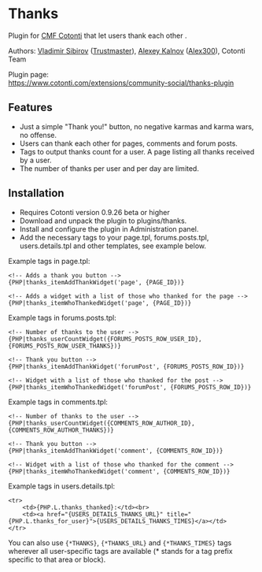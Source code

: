 Thanks
============

Plugin for [CMF Cotonti](https://www.cotonti.com) that let users thank each other .

Authors: [Vladimir Sibirov](https://github.com/trustmaster) ([Trustmaster](https://www.cotonti.com/users/Trustmaster)), [Alexey Kalnov](https://github.com/Alex300) ([Alex300](https://www.cotonti.com/users/Alex300)), Cotonti Team

Plugin page:  
https://www.cotonti.com/extensions/community-social/thanks-plugin

## Features
- Just a simple "Thank you!" button, no negative karmas and karma wars, no offense.
- Users can thank each other for pages, comments and forum posts.
- Tags to output thanks count for a user. A page listing all thanks received by a user.
- The number of thanks per user and per day are limited.

## Installation

- Requires Cotonti version 0.9.26 beta or higher
- Download and unpack the plugin to plugins/thanks.
- Install and configure the plugin in Administration panel.
- Add the necessary tags to your page.tpl, forums.posts.tpl, users.details.tpl and other templates, see example below.

Example tags in page.tpl:
```
<!-- Adds a thank you button -->
{PHP|thanks_itemAddThankWidget('page', {PAGE_ID})}
 
<!-- Adds a widget with a list of those who thanked for the page -->
{PHP|thanks_itemWhoThankedWidget('page', {PAGE_ID})}
```

Example tags in forums.posts.tpl:
```
<!-- Number of thanks to the user -->
{PHP|thanks_userCountWidget({FORUMS_POSTS_ROW_USER_ID}, {FORUMS_POSTS_ROW_USER_THANKS})}
 
<!-- Thank you button -->
{PHP|thanks_itemAddThankWidget('forumPost', {FORUMS_POSTS_ROW_ID})}
 
<!-- Widget with a list of those who thanked for the post --> 
{PHP|thanks_itemWhoThankedWidget('forumPost', {FORUMS_POSTS_ROW_ID})}
```

Example tags in comments.tpl:
```
<!-- Number of thanks to the user -->
{PHP|thanks_userCountWidget({COMMENTS_ROW_AUTHOR_ID}, {COMMENTS_ROW_AUTHOR_THANKS})}
 
<!-- Thank you button -->
{PHP|thanks_itemAddThankWidget('comment', {COMMENTS_ROW_ID})}
 
<!-- Widget with a list of those who thanked for the comment --> 
{PHP|thanks_itemWhoThankedWidget('comment', {COMMENTS_ROW_ID})}
```

Example tags in users.details.tpl:
```
<tr>
    <td>{PHP.L.thanks_thanked}:</td><br>
    <td><a href="{USERS_DETAILS_THANKS_URL}" title="{PHP.L.thanks_for_user}">{USERS_DETAILS_THANKS_TIMES}</a></td>
</tr>
```

You can also use `{*THANKS}`, `{*THANKS_URL}` and `{*THANKS_TIMES}` tags wherever all user-specific tags are available (* stands for a tag prefix specific to that area or block).
